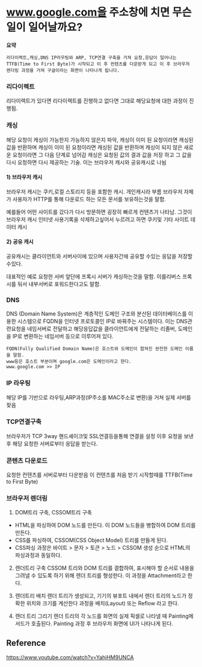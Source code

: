 # www.google.com을 주소창에 치면 무슨 일이 일어날까요?

**요약**

```
리다이렉트,캐싱,DNS IP라우팅와 ARP, TCP연결 구축을 거쳐 요청,응답이 일어나는 TTFB(Time to First Byte)가 시작되고 이 후 컨텐츠를 다운받게 되고 이 후 브라우저 렌더링 과정을 거쳐 구글이라는 화면이 나타나게 됩니다.
```

### 리다이렉트

리다이렉트가 있다면 리다이렉트를 진행하고 없다면 그대로 해당요청에 대한 과정이 진행됨.

### 캐싱

해당 요청이 캐싱이 가능한지 가능하지 않은지 파악, 캐싱이 이미 된 요청이라면 캐싱된 값을 반환하며 캐싱이 이미 된 요청이라면 캐싱된 값을 반환하며 캐싱이 되지 않은 새로운 요청이라면 그 다음 단계로 넘어감 캐싱은 요청된 값의 결과 값을 저장 하고 그 값을 다시 요청하면 다시 제공하는 기술.
이는 브라우저 캐시와 공유캐시로 나뉨

#### 1) 브라우저 캐시

브라우저 캐시는 쿠키,로컬 스토리지 등을 포함한 캐시. 개인캐시라 부름
브라우저 자체가 사용자가 HTTP를 통해 다운로드 하는 모든 문서를 보유하는것을 말함.

예를들어 어떤 사이트를 갔다가 다시 방문하면 굉장히 빠르게 컨텐츠가 나타남. 그것이 브라우저 캐시 인터넷 사용기록을 삭제하고싶어서 누르려고 하면 쿠키및 기타 사이트 데이터 캐시

#### 2) 공유 캐시

공유캐시는 클라이언트와 서버사이에 있으며 사용자간에 공유할 수있는 응답을 저장할 수있다.

대표적인 예로 요청한 서버 앞단에 프록시 서버가 캐싱하는것을 말함. 이를리버스 프록시를 둬서 내부서버로 포워드한다고도 말함.

### DNS

DNS (Domain Name System)은 계층적인 도메인 구조와 분산된 데이터베이스를 이용한 시스템으로 FQDN을 인터넷 프로토콜인 IP로 바꿔주는 시스템이다. 이는 DNS관련요청을 네임서버로 전달하고 해당응답값을 클라이언트에게 전달하는 리졸버, 도메인을 IP로 변환하는 네임서버 등으로 이루어져 있다.

```
FQDN(Fully Qualified Domain Name)은 호스트와 도메인이 합쳐진 완전한 도메인 이름을 말함.
www등은 호스트 부분이며 google.com은 도메인이라고 한다.
www.google.com >> IP
```

### IP 라우팅

해당 IP를 기반으로 라우팅,ARP과정(IP주소를 MAC주소로 변환)을 거쳐 실제 서버를 찾음

### TCP연결구축

브라우저가 TCP 3way 핸드셰이크및 SSL연결등을통해 연결을 설정 이후 요청을 보낸 후 해당 요청한 서버로부터 응답을 받는다.

### 콘텐츠 다운로드

요청한 컨텐츠를 서버로부터 다운받음 이 컨텐츠를 처음 받기 시작할때를 TTFB(Time to First Byte)

### 브라우저 렌더링

1. DOM트리 구축, CSSOM트리 구축

- HTML을 파싱하여 DOM 노드를 만든다. 이 DOM 노드들을 병합하여 DOM 트리를 만든다.
- CSS를 파싱하여, CSSOM(CSS Object Model) 트리를 만들게 된다.
- CSS파싱 과정은 바이트 > 문자 > 토큰 > 노드 > CSSOM 생성 순으로 HTML의 파싱과정과 동일하다.

2. 렌더트리 구축
   CSSOM 트리와 DOM 트리를 결합하여, 표시해야 할 순서로 내용을 그려낼 수 있도록 하기 위해 렌더 트리를 형성한다. 이 과정을 Attachment라고 한다.

3. 렌더트리 배치
   렌더 트리가 생성되고, 기기의 뷰포트 내에서 렌더 트리의 노드가 정확한 위치와 크기를 계산한다 과정을 배치(Layout) 또는 Reflow 라고 한다.

4. 렌더 트리 그리기
   렌더 트리의 각 노드를 화면의 실제 픽셀로 나타낼 때 Painting메서드가 호출된다. Painting 과정 후 브라우저 화면에 UI가 나타나게 된다.

## Reference

https://www.youtube.com/watch?v=YahjHM9UNCA
